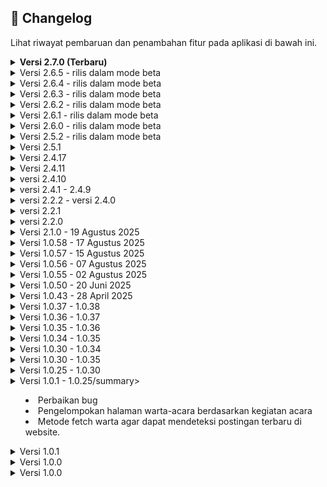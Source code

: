 ## 📜 **Changelog**

Lihat riwayat pembaruan dan penambahan fitur pada aplikasi di bawah ini.

<details>
  <summary><strong>Versi 2.7.0 (Terbaru)</strong></summary>
  <ul>
    <li>Ekstensi offline-first ke semua tabel jadwal & Partangiangan.</li>
    <li>Konsistensi jadwal & cache offline untuk tabel.</li>
    <li>Jadwal Mingguan & Sermon Parhalado: Dukungan cache instan dan update latar belakang</li>
    <li>Info Banner Partangiangan render cache sinkron lebih awal</li>
    <li>Jadwal Ibadah & Jadwal PA/PHD: Caching offline (ambil instan dari Manajemen lalu update di latar belakang)</li>
    <li>fallback offline pakai cache</li>
    <li>Konversi widget jadwal untuk manajemen cache & pembaharuan instan</li>
    <li>Halaman Home & Jadwal: Pemanggilan diperbarui</li>
    <li>Perubahan konstruktor Jadwal Ibadah bersifat breaking minor</li>
    <li>Masa kedaluwarsa cache jadwal: 7 hari</li>
  </ul>
</details>

<details>
  <summary>Versi 2.6.5 - rilis dalam mode beta</summary>
  <ul>
    <li>Optimisasi startup offline-first & pengurangan jank.</li>
    <li>Revalidasi ringan jadwal hanya bila koneksi tersedia & data masih dari cache.</li>
    <li>Revalidasi bertahap WartaAcara</li>
    <li>Hapus logging build berulang</li>
    <li> Warmup post-frame kini menerima context untuk akses provider aman dan menambahkan jadwal revalidation</li>
    <li>Revalidasi multi-provider bertingkat + guard scheduler</li>
  </ul>
</details>

<details>
  <summary>Versi 2.6.4 - rilis dalam mode beta</summary>
  <ul>
    <li>Sinkronisasi Custom Notes ke HomeScreen.</li>
    <li>Tambah render Custom Notes kategori 01 dan 02</li>
    <li>Menjamin konsistensi informasi penting</li>
  </ul>
</details>

<details>
  <summary>Versi 2.6.3 - rilis dalam mode beta</summary>
  <ul>
    <li>Fokus stabilitas & pembersihan akhir PDF viewer + perbaikan lintas modul.</li>
    <li>Perbaikan crash notifikasi firebase</li>
    <li>Perbaikan Build gagal ekstensi Matrix4</li>
    <li>Penyederhanaan controller & callback</li>
    <li>Rewrite terstruktur + scroll aman</li>
    <li></li>
    <li></li>
    <li></li>
  </ul>
</details>

<details>
  <summary>Versi 2.6.2 - rilis dalam mode beta</summary>
  <ul>
    <li>Refactor & finalisasi arsitektur PDF + telemetry tambahan.</li>
    <li>Prefetch hingga 8 PDF Warta</li>
    <li>Penggunaan telemetry untuk pemantau kegagalan inisialisasi aplikasi</li>
    <li>Perbaikan build berlebih saat aplikasi dijalankan</li>
  </ul>
</details>

<details>
  <summary>Versi 2.6.1 - rilis dalam mode beta</summary>
  <ul>
    <li>Ekstensi caching & observability</li>
    <li>Penerapan SWR secara menyeluruh dalam pengolahan cache</li>
    <li>Analisis kinerja aplikasi dalam Dashboard Admin</li>
    <li>Fallback menggunakan pembaca lokal jika pembaca webview gagal dimuat</li>
  </ul>
</details>

<details>
  <summary>Versi 2.6.0 - rilis dalam mode beta</summary>
  <ul>
    <li>Fondasi fitur infra kinerja & offline.</li>
    <li>antrian operasi dokumen/kategori + flush otomatis saat online</li>
    <li>Penambahan fitur Prefetch untuk warta acara</li>
    <li>Grace startup</li>
    <li>Penerapan SWR untuk pengeola cache</li>
    <li>Penundaan informasi offline untuk kasus false offline</li>
    <li>Perbaiki banner indikasi offline menyebabkan flicker</li>
    <li>UX offline diawal pembukaan aplikasi</li>
  </ul>
</details>

<details>
  <summary>Versi 2.5.2 - rilis dalam mode beta</summary>
  <ul>
    <li>Perbaikan beberapa halaman tertutup sistem navigasi perangkat</li>
    <li>Mengatur jarak bawah halaman secara global</li>
    <li>Pembersihan jarak bawah pada halaman-halaman lokal</li>
  </ul>
</details>

<details>
  <summary>Versi 2.5.1</summary>
  <ul>
    <li>Perbaikan lag pada saat kali pertama install aplikasi</li>
    <li>Perbaikan postingan blog yang menampilkan simbol-simbol</li>
    <li>blokir kode iklan web pada tampilan postingan android</li>
    <li>perbaikan fitur stiker teks berjalan</li>
    <li>perubahan indikator offline</li>
    <li>Perubahan struktur penampil stiker teks berjalan</li>
  </ul>
</details>

<details>
  <summary>Versi 2.4.17</summary>
  <ul>
    <li>Perbaikan pengolahan cache yang menyebabkan aplikasi terhenti tiba-tiba</li>
    <li>Peningkatan peforma</li>
    <li>Penyegaran banner informasi</li>
    <li>Penambahan banner untuk keterangan halaman</li>
    <li>Penambahan Stiker informasi teks berjalan dibawah header</li>
    <li>Optimasi pengolahan cache</li>
    <li>Perbaikan beberapa bug</li>
    <li>Pengolahan Stiker dan Banner informasi untuk Admin</li>
    <li>Monitor crash pada user</li>
    <li>Optimasi pengolahan tim untuk jenis devisi</li>
    <li>Optimasi pengolahan pembaca PDF bawaan dan webview</li>
  </ul>
</details>
<details>
  <summary>Versi 2.4.11</summary>
  <ul>
    <li>Peningkatan keamanan dan logging</li>
    <li>Optimasi kinerja aplikasi</li>
    <li>Penambahan fitur layar tetap menyala saat membaca warta di pengaturan</li>
    <li>Penambahan penampil PDF webview di pengaturan aplikasi</li>
    <li>Penyederhanaan tampilan</li>
    <li>Penjadwalan notifikasi (untuk Admin)</li>
    <li>Optimasi pengelolaan tim dan kategori tim</li>
    <li>Peningkatan stabilitas</li>
    <li>Perubahan UI halaman warta-acara</li>
    <li>Perbaikan widget team yang tiba-tiba berpindah acak</li>
    <li>Cache hanya pada alur internal untuk keamanan</li>
  </ul>
</details>
<details>
  <summary>versi 2.4.10</summary>
  <ul>
    <li>Tambah guard ekstra agar tidak ada akses ke controller sebelum siap saat frame awal</li>
    <li>Optimasi pembaca pdf lokal</li>
    <li>Penambahan fitur membuka pdf secara eksternal</li>
    <li>Redesain halaman warta acara</li>
    <li>Otomasi ikon warta acara sesuai jenis file</li>
    <li>Validasi url pdf untuk webview</li>
    <li>Memisahkan cache domain ke box khusus</li>
    <li>Menambah migrasi ringan</li>
    <li>Perbaikan beberapa bug</li>
  </ul>
</details>
<details>
  <summary>versi 2.4.1 - 2.4.9</summary>
  <ul>
    <li>Redesign UI Pengaturan</li>
    <li>Otomasi Penghapus cache lebih dari 2 minggu</li>
    <li>Perbaikan beberapa bug dan crash</li>
    <li>Konfigurasi Ulang Team agar konsisten</li>
    <li>Hindari rebuild team jika sudah di kunci oleh Admin</li>
    <li>Perbaikan kategori team yang tiba-tiba hilang</li>
    <li>Penambahan opsi check box untuk tim (admin)</li>
    <li>Redesain pengaturan tim di admin dashboard</li>
    <li>Ganti pemanggilan API usang</li>
    <li>Penghapusan pencatatan log yang tidak diperlukan</li>
    <li>Konsistensi cache untuk semua halaman</li>
    <li>Optimasi pengkompres data untuk sinkronisasi latar belakang</li>
    <li>Redesign indikator offline</li>
    <li>Otomatisasi pengiriman informassi crash pada user</li>
    <li>Perbaikan strukrur penyimpanan tim</li>
  </ul>
</details>
<details>
  <summary>versi 2.2.2 - versi 2.4.0</summary>
  <ul>
    <li>Integrasi dropbox dan google drive untuk penyimpanan online</li>
    <li>Perubahan metode pengambilan postingan</li>
    <li>Fitur edit post khusus mobile</li>
    <li>Fitur pendeteksi perubahan postingan</li>
    <li>Redesign Sidebar Global dan Admin dashboard</li>
    <li>Pemecahan beberapa file menjadi bagian-bagian kecil</li>
    <li>Penguraian kinerja berat menjadi beberapa tahap</li>
    <li>Mengurangi definisi animasi untuk mengurangi beban GPU/CPU</li>
    <li>optimasi cache, pembersihan PDF, Remote Config fetch, dan priming data awal</li>
  </ul>
</details>
<details>
  <summary>versi 2.2.1</summary>
  <ul>
    <li>Integrasi crashlytic untuk non-fatal crash</li>
    <li></li>
    <li></li>
    <li></li>
    <li></li>
    <li></li>
    <li></li>
    <li></li>
    <li></li>
  </ul>
</details>
<details>
  <summary>versi 2.2.0</summary>
  <ul>
    <li>Perubahan struktur metode implementasi Admin</li>
    <li>Sleksi User (untuk Admin)</li>
    <li>Penambahan role contributor untuk admin</li>
    <li>Redesign Profil Admin</li>
    <li>Peningkatan keamanan admin</li>
    <li>integrasi keamanan google admin</li>
  </ul>
</details>
<details>
  <summary>Versi 2.1.0 - 19 Agustus 2025</summary>
  <ul>
    <li>Perubahan arsitektur pengiriman notifikasi</li>
    <li>Penjadwalan notifikasi</li>
    <li>Optimasi dan konsistensi cache setiap halaman</li>
    <li>Menambahkan kompibilitas edge-to-edge</li>
    <li>mengganti depedensi usang</li>
    <li>perbaikan bug</li>
    <li>Perubahan struktur header</li>
    <li>Menghapus entri cache korup saat gagal dekompresi</li>
    <li>Redesign layar login</li>
    <li>Perbaikan izin FCM</li>
    <li>Integrasi dengan Github action</li>
  </ul>
</details>
<details>
<summary>Versi 1.0.58 - 17 Agustus 2025</summary>
<ul>
<li>Perbaikan force close pada versi 1.0.57</li>
<li>Perbaikan fitur pencarian pada halaman blog</li>
<li>Optimasi Edge-to-edge</li>
<li>Penghapusan metode usang</li>
<li>Perbaikan bug</li>
</ul>
</details>
<details>
<summary>Versi 1.0.57 - 15 Agustus 2025</summary>
<ul>
<li>Perbaikan tombol "kembali ke atas"</li>
<li>Perubahan halaman Tentang aplikasi</li>
<li>Desain ulang header Aplikasi</li>
<li>Perbaikan beberapa bug</li>
<li>Pengoptimalan kode aplikasi</li>
<li>Penanganan Admin dashboard</li>
<li>Penambahan fitur ubah password untuk Admin</li>
<li>Penambahan fitur sinkronisasi Google untuk Admin</li>
</ul>
</details>
<details>
<summary>Versi 1.0.56 - 07 Agustus 2025</summary>
<ul>
<li>Perbaikan bug dan peningkatan performa</li>
<li>Penambahan metode scrap PDF dari web dan GDrive</li>
<li>Perubahan UI Blog</li>
<li>Penambahan Fitur Postingan Unggulan</li>
<li>Optimasi pembuka PDF</li>
<li>Optimasi metode unduh PDF</li>
<li>Perbaikan Cache Info Partangiangan</li>
<li>Perbaikan beberapa bug</li>
</ul>
</details>

<details>
<summary>Versi 1.0.55 - 02 Agustus 2025</summary>
<ul>
<li>Perbaikan bug dan peningkatan performa</li>
<li>Penambahan kemampuan memuat gambar pada notifikasi</li>
<li>Pengoptimalan metode cache</li>
<li>Penambahan Jadwal Partangiangan Weyk</li>
<li>Penghapusan sisi samping Penampil PDF</li>
<li>Pengoptimalan Pembacaan PDF</li>
<li>Meringankan halaman utama aplikasi</li>
<li>Penambahan keamanan AppCheck</li>
<li>Perbaikan Bug</li>
<li>Perbaikan tombol aksi notifikasi</li>
<li>Pembaharuan bahasa pendukung</li>
</ul>
</details>

<details>
<summary>Versi 1.0.50 - 20 Juni 2025</summary>
<ul>
<li>Perbaikan bug dan peningkatan performa</li>
<li>Perbaikan edge-to-edge</li>
<li>Integrasi Play Integrity</li>
<li>dan banyak lagi</li>
</ul>
</details>

<details>
<summary>Versi 1.0.43 - 28 April 2025</summary>
<ul>
<li>Fetch Warta Acara dengan Metode Baru mengikuti struktur web</li>
<li>Penambahan Sistem notifikasi dengan fitur Tombol</li>
<li>Perbaikan direct sistem notifikasi</li>
<li>Perbagian Bug</li>
<li>Penyimpanan Dokumen tersendiri</li>
<li>Pengoptimalan Pembuka Pdf</li>
</ul>
</details>

<details>
<summary>Versi 1.0.37 - 1.0.38</summary>
<ul>
<li>Perbaikan Fug</li>
<li>Perbaikan cache lokal</li>
<li>Perbaikan snkronasi Jadwal</li>
<li>Penambahan metode refresh di halaman warta</li>
<li>Fitur Pengurutan kategori team</li>
<li>Perbaikan logika halaman info huria</li>
<li>Fitur Perbaikan sinkronasi Jadwal dan Team dengan firebase</li>
</ul>
</details>

<details>
<summary>Versi 1.0.36 - 1.0.37</summary>
<ul>
<li>Perbaikan Bug</li>
<li>Memperbaiki fitur cache</li>
<li>Menutup akses pendaftaran user</li>
<li>Sinkronasi data team dengan firebase</li>
</ul>
</details>

<details>
<summary>Versi 1.0.35 - 1.0.36</summary>
<ul>
<li>Perbaikan bug</li>
<li>Migrasi penyimpanan dari hive ke hive_ce</li>
<li>Perbaikan Halaman Dokumen</li>
<li>Integrasi Dokumen di Halaman Dokumen Dengan ImageKit</li>
<li>Menetapkan sidebar hanya untuk warta-acara</li>
<li>Memperbaiki gambar terbalik pada sidebar</li>
</ul>
</details>

<details>
<summary>Versi 1.0.34 - 1.0.35</summary>
<ul>
<li>Perbaikan bug</li>
<li>Integrasi ImageKit sebagai media utama penyimpanan file</li>
<li>Perbaikan fitur Analystik</li>
<li>Perbaikan integrasi firebase</li>
</ul>
</details>

<details>
<summary>Versi 1.0.30 - 1.0.34</summary>
<ul>
<li>Meningkatkan stabilitas</li>
<li>Mengubah metode fetch dokumen dan warta hanya oleh admin</li>
<li>Pembaharuan otomatis dokumen</li>
<li>Perbaikan bug</li>
<li>Penambahan fitur agara dapat di akses dalam mode offline</li>
<li>Sinkronasi otomatis jika koneksi terdeteksi</li>
<li>Menambah perijinan perangkat agar dapat mengunduh warta atau dokumen.</li>
<li>Perbaikan halaman blog untuk mengambil dari web.</li>
<li>Merapikan detail isi post pada blog.</li>
<li>Menambahkan Imagekit sebagai penyimpanan online.</li>
<li>Penambahan database warta untuk menangkap dari web</li>
<li>Memperbaiki metode dokumen</li>
<li>Filter postingan yang di tangkap dari web pada data dokumen.</li>
</ul>
</details>

<details>
<summary>Versi 1.0.30 - 1.0.35</summary>
<ul>
<li>Perbaikan Bug</li>
<li>Integrasi ImageKit sebagai Media Library</li>
<li>Perbaikan fitur Analistik</li>
</ul>
</details>

<details>
<summary>Versi 1.0.25 - 1.0.30</summary>
<ul>
<li>Penambahan fitur popup pada foto info huria, fungsionaris, dan tim digital</li>
<li>Penambahan menu Dokumen pada Sidebar</li>
<li>Menghapus metode Signup</li>
<li>Menambah fitur penambahan user hanya oleh Admin</li>
<li>Perbaikan splash screen terpotong pada Android 14</li>
<li>Perbaikan bug</li>
</ul>
</details>

<details>
<summary>Versi 1.0.1 - 1.0.25/summary>
<ul>
<li>Perbaikan bug</li>
<li>Pengelompokan halaman warta-acara berdasarkan kegiatan acara</li>
<li>Metode fetch warta agar dapat mendeteksi postingan terbaru di website.</li>
</ul>
</details>

<details>
<summary>Versi 1.0.1</summary>
<ul>
<li>Penambahan fitur analistik.</li>
<li>Perbaikan beberapa bug.</li>
<li>Optimisasi halaman warta acara setiap kali dibuka</li>
<li>penambahan tabel “hari” dalam jadwal kegiatan.</li>
<li>peningkatan keamanan.</li>
<li>penambahan sosial media facebook, youtube, dan instagram di halaman kontak</li>
</ul>
</details>

<details>
<summary>Versi 1.0.0</summary>
<ul>
<li>Perbaikan beberapa bug.</li>
<li>penambahan pop up jika versi baru tersedia.</li>
<li>melenngkapi data sintua dan halaman fungsionaris</li>
<li>perbaikan info team agar dapat memunculkan pop up foto.</li>
</ul>
</details>

<details>
<summary>Versi 1.0.0</summary>
<ul>
<li>Penambahan Halaman: Info Huria, Warta Jemaat, Jadwal Kegiatan, Blog, Info Aplikasi, Kebijakan Privasi, Fungsionaris, Tim Digital.</li>
<li>Pemuatan Warta Jemaat menggunakan web_view ke situs https://www.hkbpperawang.org.</li>
<li>Penanganan Notifikasi agar dapat dikirim dan diterima secara real time.</li>
<li>Penambahan fungsi jadwal kegiatan agar dapat di ubah tanpa pembaharuan</li>
<li>Penambahan fungsi jadwal ibadah</li>
<li>penambahan fitur user</li>
<li>penambahan fitur statistik huria untuk memunculkan di halaman info huria.</li>
</ul>
</details>

